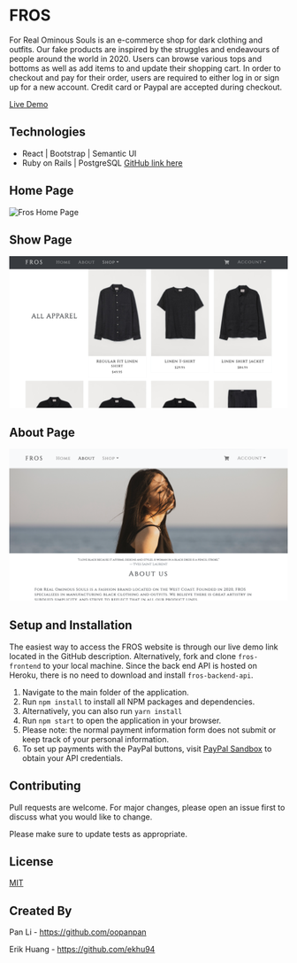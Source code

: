# FROS

For Real Ominous Souls is an e-commerce shop for dark clothing and outfits. Our fake products are inspired by the struggles and endeavours of people around the world in 2020. Users can browse various tops and bottoms as well as add items to and update their shopping cart. In order to checkout and pay for their order, users are required to either log in or sign up for a new account. Credit card or Paypal are accepted during checkout.

[Live Demo](https://www.youtube.com/watch?v=rI-nWGPkPuc)

## Technologies

-   React | Bootstrap | Semantic UI
-   Ruby on Rails | PostgreSQL [GitHub link here](https://github.com/ekhu94/fros-backend-api/)

## Home Page

![Fros Home Page](/fros-home.png)

## Show Page

![Fros Home Page](/fros-show.png)

## About Page

![Fros Home Page](/fros-about.png)

## Setup and Installation

The easiest way to access the FROS website is through our live demo link located in the GitHub description. Alternatively, fork and clone `fros-frontend` to your local machine. Since the back end API is hosted on Heroku, there is no need to download and install `fros-backend-api`.

1. Navigate to the main folder of the application.
2. Run `npm install` to install all NPM packages and dependencies.
3. Alternatively, you can also run `yarn install`
4. Run `npm start` to open the application in your browser.
5. Please note: the normal payment information form does not submit or keep track of your personal information.
6. To set up payments with the PayPal buttons, visit [PayPal Sandbox](https://developer.paypal.com/docs/platforms/get-started/) to obtain your API credentials.

## Contributing

Pull requests are welcome. For major changes, please open an issue first to discuss what you would like to change.

Please make sure to update tests as appropriate.

## License

[MIT](https://choosealicense.com/licenses/mit/)

## Created By

Pan Li - https://github.com/oopanpan

Erik Huang - https://github.com/ekhu94
